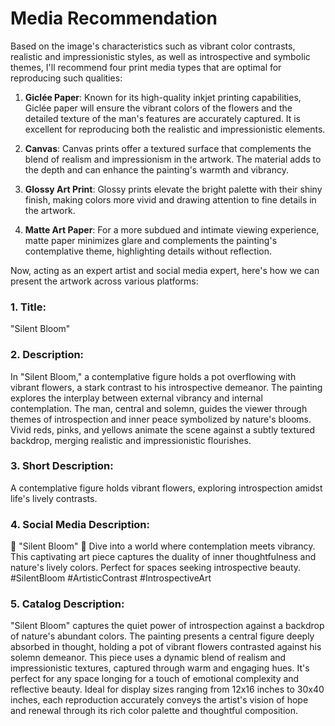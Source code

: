 # Media Recommendation

Based on the image's characteristics such as vibrant color contrasts, realistic and impressionistic styles, as well as introspective and symbolic themes, I'll recommend four print media types that are optimal for reproducing such qualities:

1. **Giclée Paper**: Known for its high-quality inkjet printing capabilities, Giclée paper will ensure the vibrant colors of the flowers and the detailed texture of the man's features are accurately captured. It is excellent for reproducing both the realistic and impressionistic elements.

2. **Canvas**: Canvas prints offer a textured surface that complements the blend of realism and impressionism in the artwork. The material adds to the depth and can enhance the painting's warmth and vibrancy.

3. **Glossy Art Print**: Glossy prints elevate the bright palette with their shiny finish, making colors more vivid and drawing attention to fine details in the artwork.

4. **Matte Art Paper**: For a more subdued and intimate viewing experience, matte paper minimizes glare and complements the painting's contemplative theme, highlighting details without reflection.

Now, acting as an expert artist and social media expert, here's how we can present the artwork across various platforms:

### 1. Title:
"Silent Bloom"

### 2. Description:
In "Silent Bloom," a contemplative figure holds a pot overflowing with vibrant flowers, a stark contrast to his introspective demeanor. The painting explores the interplay between external vibrancy and internal contemplation. The man, central and solemn, guides the viewer through themes of introspection and inner peace symbolized by nature's blooms. Vivid reds, pinks, and yellows animate the scene against a subtly textured backdrop, merging realistic and impressionistic flourishes.

### 3. Short Description:
A contemplative figure holds vibrant flowers, exploring introspection amidst life's lively contrasts.

### 4. Social Media Description:
🌸 "Silent Bloom" 🌸 Dive into a world where contemplation meets vibrancy. This captivating art piece captures the duality of inner thoughtfulness and nature's lively colors. Perfect for spaces seeking introspective beauty. #SilentBloom #ArtisticContrast #IntrospectiveArt

### 5. Catalog Description:
"Silent Bloom" captures the quiet power of introspection against a backdrop of nature's abundant colors. The painting presents a central figure deeply absorbed in thought, holding a pot of vibrant flowers contrasted against his solemn demeanor. This piece uses a dynamic blend of realism and impressionistic textures, captured through warm and engaging hues. It's perfect for any space longing for a touch of emotional complexity and reflective beauty. Ideal for display sizes ranging from 12x16 inches to 30x40 inches, each reproduction accurately conveys the artist's vision of hope and renewal through its rich color palette and thoughtful composition.

